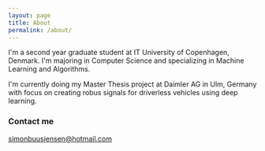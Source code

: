 ```yaml
---
layout: page
title: About
permalink: /about/
---
```


I'm a second year graduate student at IT University of Copenhagen, Denmark. I'm majoring in Computer Science and specializing in Machine Learning and Algorithms.

I'm currently doing my Master Thesis project at Daimler AG in Ulm, Germany with focus on creating robus signals for driverless vehicles using deep learning.

### Contact me

[simonbuusjensen@hotmail.com](mailto:simonbuusjensen@hotmail.com)
